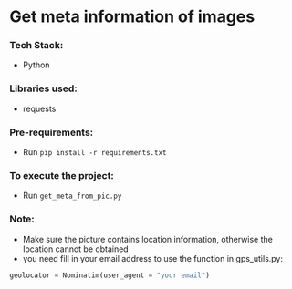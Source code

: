 # Get meta information of images

### Tech Stack:
+ Python

### Libraries used:
+ requests
###  Pre-requirements:
+ Run `pip install -r requirements.txt`

### To execute the project:
+ Run `get_meta_from_pic.py`

### Note:
+ Make sure the picture contains location information, otherwise the location cannot be obtained
+ you need fill in your email address to use the function in gps_utils.py:
```python
geolocator = Nominatim(user_agent = "your email")
```
